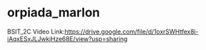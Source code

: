 # orpiada_marlon
BSIT_2C
Video Link:https://drive.google.com/file/d/1oxrSWHtfex8i-iAqxESxJLJwkjHze68E/view?usp=sharing
